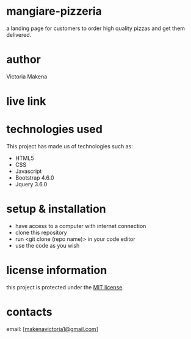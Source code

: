 # mangiare-pizzeria
a landing page for customers to order high quality pizzas and get them delivered.

# author
Victoria Makena

# live link

# technologies used
This project has made us of technologies such as:
* HTML5
* CSS
* Javascript
* Bootstrap 4.6.0
* Jquery 3.6.0

# setup & installation 
* have access to a computer with internet connection
* clone this repository
* run <git clone (repo name)> in your code editor
* use the code as you wish

# license information
this project is protected under the [MIT license](license).

# contacts
email: [makenavictoria1@gmail.com]

